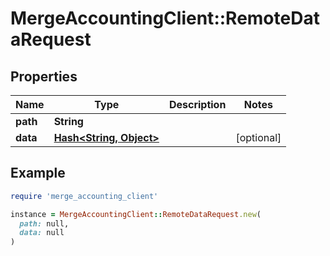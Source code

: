 # MergeAccountingClient::RemoteDataRequest

## Properties

| Name | Type | Description | Notes |
| ---- | ---- | ----------- | ----- |
| **path** | **String** |  |  |
| **data** | [**Hash&lt;String, Object&gt;**](Object.md) |  | [optional] |

## Example

```ruby
require 'merge_accounting_client'

instance = MergeAccountingClient::RemoteDataRequest.new(
  path: null,
  data: null
)
```

